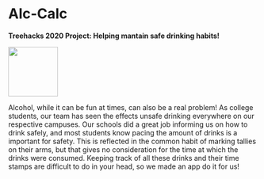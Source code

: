# Alc-Calc
<strong>Treehacks 2020 Project: Helping mantain safe drinking habits!</strong>

<img width = "100px" height = "100px" src = "https://www.treehacks.com/static/media/logo.53cad43d.svg"></img>

Alcohol, while it can be fun at times, can also be a real problem! As college students, our team has seen the effects unsafe drinking everywhere on our respective campuses. Our schools did a great job informing us on how to drink safely, and most students know pacing the amount of drinks is a important for safety. This is reflected in the common habit of marking tallies on their arms, but that gives no consideration for the time at which the drinks were consumed. Keeping track of all these drinks and their time stamps are difficult to do in your head, so we made an app do it for us!


